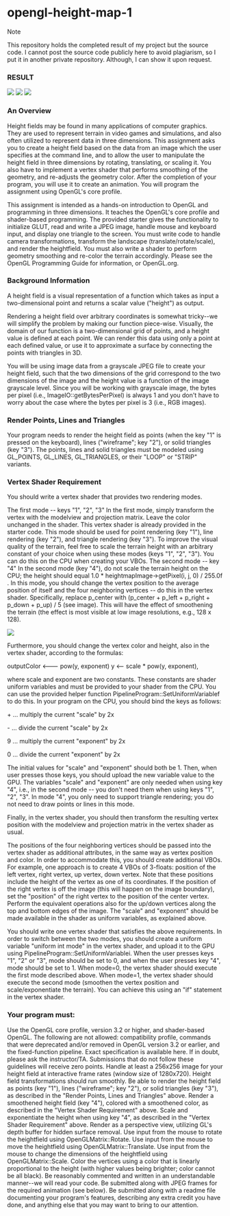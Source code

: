 # opengl-height-map-1

> [!NOTE]
> This repository holds the completed result of my project but the source code.
> I cannot post the source code publicly here to avoid plagiarism, so I put it in another private repository. Although, I can show it upon request.



### RESULT
![](/point-mode.jpg)
![](/line-mode.jpg)
![](/solid-mode.jpg)



### An Overview

Height fields may be found in many applications of computer graphics. They are used to represent terrain in video games and simulations, and also often utilized to represent data in three dimensions. This assignment asks you to create a height field based on the data from an image which the user specifies at the command line, and to allow the user to manipulate the height field in three dimensions by rotating, translating, or scaling it. You also have to implement a vertex shader that performs smoothing of the geometry, and re-adjusts the geometry color. After the completion of your program, you will use it to create an animation. You will program the assignment using OpenGL's core profile.

This assignment is intended as a hands-on introduction to OpenGL and programming in three dimensions. It teaches the OpenGL's core profile and shader-based programming. The provided starter gives the functionality to initialize GLUT, read and write a JPEG image, handle mouse and keyboard input, and display one triangle to the screen. You must write code to handle camera transformations, transform the landscape (translate/rotate/scale), and render the heightfield. You must also write a shader to perform geometry smoothing and re-color the terrain accordingly. Please see the OpenGL Programming Guide for information, or OpenGL.org.



### Background Information

A height field is a visual representation of a function which takes as input a two-dimensional point and returns a scalar value ("height") as output.

Rendering a height field over arbitrary coordinates is somewhat tricky--we will simplify the problem by making our function piece-wise. Visually, the domain of our function is a two-dimensional grid of points, and a height value is defined at each point. We can render this data using only a point at each defined value, or use it to approximate a surface by connecting the points with triangles in 3D.

You will be using image data from a grayscale JPEG file to create your height field, such that the two dimensions of the grid correspond to the two dimensions of the image and the height value is a function of the image grayscale level. Since you will be working with grayscale image, the bytes per pixel (i.e., ImageIO::getBytesPerPixel) is always 1 and you don't have to worry about the case where the bytes per pixel is 3 (i.e., RGB images).



### Render Points, Lines and Triangles
Your program needs to render the height field as points (when the key "1" is pressed on the keyboard), lines ("wireframe"; key "2"), or solid triangles (key "3"). The points, lines and solid triangles must be modeled using GL_POINTS, GL_LINES, GL_TRIANGLES, or their "LOOP" or "STRIP" variants.



### Vertex Shader Requirement

You should write a vertex shader that provides two rendering modes.

The first mode -- keys "1", "2", "3"
In the first mode, simply transform the vertex with the modelview and projection matrix. Leave the color unchanged in the shader. This vertex shader is already provided in the starter code. This mode should be used for point rendering (key "1"), line rendering (key "2"), and triangle rendering (key "3"). To improve the visual quality of the terrain, feel free to scale the terrain height with an arbitrary constant of your choice when using these modes (keys "1", "2", "3"). You can do this on the CPU when creating your VBOs.
The second mode -- key "4"
In the second mode (key "4"), do not scale the terrain height on the CPU; the height should equal 1.0 * heightmapImage->getPixel(i, j, 0) / 255.0f . In this mode, you should change the vertex position to the average position of itself and the four neighboring vertices -- do this in the vertex shader. Specifically, replace p_center with (p_center + p_left + p_right + p_down + p_up) / 5 (see image). This will have the effect of smoothening the terrain (the effect is most visible at low image resolutions, e.g., 128 x 128).

![](/smoothen.jpg)

Furthermore, you should change the vertex color and height, also in the vertex shader, according to the formulas:

outputColor <--- pow(y, exponent)
y <--  scale * pow(y, exponent),

where scale and exponent are two constants. These constants are shader uniform variables and must be provided to your shader from the CPU. You can use the provided helper function PipelineProgram::SetUniformVariablef to do this. In your program on the CPU, you should bind the keys as follows:

\+    ... multiply the current "scale" by 2x

\-    ... divide the current "scale" by 2x

9    ... multiply the current "exponent" by 2x

0    ... divide the current "exponent" by 2x

The initial values for "scale" and "exponent" should both be 1. Then, when user presses those keys, you should upload the new variable value to the GPU. The variables "scale" and "exponent" are only needed when using key "4", i.e., in the second mode -- you don't need them when using keys "1", "2", "3". In mode "4", you only need to support triangle rendering; you do not need to draw points or lines in this mode.

Finally, in the vertex shader, you should then transform the resulting vertex position with the modelview and projection matrix in the vertex shader as usual.

The positions of the four neighboring vertices should be passed into the vertex shader as additional attributes, in the same way as vertex position and color. In order to accommodate this, you should create additional VBOs. For example, one approach is to create 4 VBOs of 3-floats: position of the left vertex, right vertex, up vertex, down vertex. Note that these positions include the height of the vertex as one of its coordinates. If the position of the right vertex is off the image (this will happen on the image boundary), set the "position" of the right vertex to the position of the center vertex. Perform the equivalent operations also for the up/down vertices along the top and bottom edges of the image. The "scale" and "exponent" should be made available in the shader as uniform variables, as explained above.

You should write one vertex shader that satisfies the above requirements. In order to switch between the two modes, you should create a uniform variable "uniform int mode" in the vertex shader, and upload it to the GPU using PipelineProgram::SetUniformVariablei. When the user presses keys "1", "2" or "3", mode should be set to 0, and when the user presses key "4", mode should be set to 1. When mode=0, the vertex shader should execute the first mode described above. When mode=1, the vertex shader should execute the second mode (smoothen the vertex position and scale/exponentiate the terrain). You can achieve this using an "if" statement in the vertex shader.



### Your program must:

Use the OpenGL core profile, version 3.2 or higher, and shader-based OpenGL. The following are not allowed: compatibility profile, commands that were deprecated and/or removed in OpenGL version 3.2 or earlier, and the fixed-function pipeline. Exact specification is available here. If in doubt, please ask the instructor/TA. Submissions that do not follow these guidelines will receive zero points.
Handle at least a 256x256 image for your height field at interactive frame rates (window size of 1280x720). Height field transformations should run smoothly.
Be able to render the height field as points (key "1"), lines ("wireframe"; key "2"), or solid triangles (key "3"), as described in the "Render Points, Lines and Triangles" above.
Render a smoothened height field (key "4"), colored with a smoothened color, as described in the "Vertex Shader Requirement" above.
Scale and exponentiate the height when using key "4", as described in the "Vertex Shader Requirement" above.
Render as a perspective view, utilizing GL's depth buffer for hidden surface removal.
Use input from the mouse to rotate the heightfield using OpenGLMatrix::Rotate.
Use input from the mouse to move the heightfield using OpenGLMatrix::Translate.
Use input from the mouse to change the dimensions of the heightfield using OpenGLMatrix::Scale.
Color the vertices using a color that is linearly proportional to the height (with higher values being brighter; color cannot be all black).
Be reasonably commented and written in an understandable manner--we will read your code.
Be submitted along with JPEG frames for the required animation (see below).
Be submitted along with a readme file documenting your program's features, describing any extra credit you have done, and anything else that you may want to bring to our attention.
